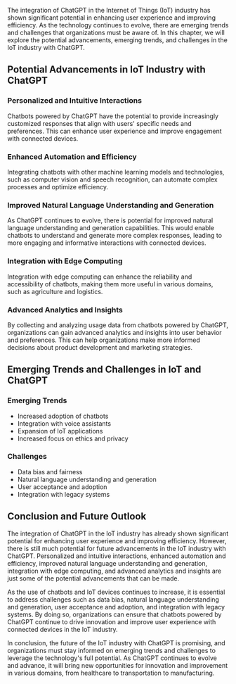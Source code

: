 
The integration of ChatGPT in the Internet of Things (IoT) industry has shown significant potential in enhancing user experience and improving efficiency. As the technology continues to evolve, there are emerging trends and challenges that organizations must be aware of. In this chapter, we will explore the potential advancements, emerging trends, and challenges in the IoT industry with ChatGPT.

Potential Advancements in IoT Industry with ChatGPT
---------------------------------------------------

### Personalized and Intuitive Interactions

Chatbots powered by ChatGPT have the potential to provide increasingly customized responses that align with users' specific needs and preferences. This can enhance user experience and improve engagement with connected devices.

### Enhanced Automation and Efficiency

Integrating chatbots with other machine learning models and technologies, such as computer vision and speech recognition, can automate complex processes and optimize efficiency.

### Improved Natural Language Understanding and Generation

As ChatGPT continues to evolve, there is potential for improved natural language understanding and generation capabilities. This would enable chatbots to understand and generate more complex responses, leading to more engaging and informative interactions with connected devices.

### Integration with Edge Computing

Integration with edge computing can enhance the reliability and accessibility of chatbots, making them more useful in various domains, such as agriculture and logistics.

### Advanced Analytics and Insights

By collecting and analyzing usage data from chatbots powered by ChatGPT, organizations can gain advanced analytics and insights into user behavior and preferences. This can help organizations make more informed decisions about product development and marketing strategies.

Emerging Trends and Challenges in IoT and ChatGPT
-------------------------------------------------

### Emerging Trends

* Increased adoption of chatbots
* Integration with voice assistants
* Expansion of IoT applications
* Increased focus on ethics and privacy

### Challenges

* Data bias and fairness
* Natural language understanding and generation
* User acceptance and adoption
* Integration with legacy systems

Conclusion and Future Outlook
-----------------------------

The integration of ChatGPT in the IoT industry has already shown significant potential for enhancing user experience and improving efficiency. However, there is still much potential for future advancements in the IoT industry with ChatGPT. Personalized and intuitive interactions, enhanced automation and efficiency, improved natural language understanding and generation, integration with edge computing, and advanced analytics and insights are just some of the potential advancements that can be made.

As the use of chatbots and IoT devices continues to increase, it is essential to address challenges such as data bias, natural language understanding and generation, user acceptance and adoption, and integration with legacy systems. By doing so, organizations can ensure that chatbots powered by ChatGPT continue to drive innovation and improve user experience with connected devices in the IoT industry.

In conclusion, the future of the IoT industry with ChatGPT is promising, and organizations must stay informed on emerging trends and challenges to leverage the technology's full potential. As ChatGPT continues to evolve and advance, it will bring new opportunities for innovation and improvement in various domains, from healthcare to transportation to manufacturing.
